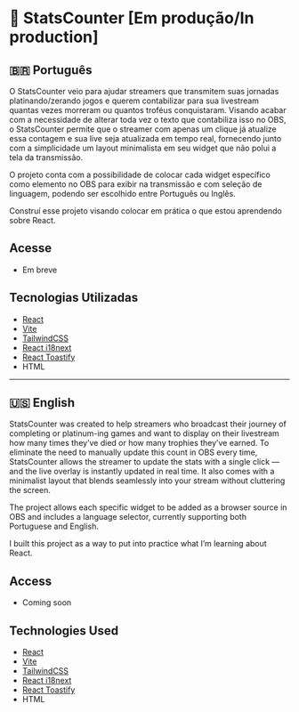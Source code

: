 # 🧮 StatsCounter [Em produção/In production]

## 🇧🇷 Português


O StatsCounter veio para ajudar streamers que transmitem suas jornadas platinando/zerando jogos e querem contabilizar para sua livestream quantas vezes morreram ou quantos troféus conquistaram. Visando acabar com a necessidade de alterar toda vez o texto que contabiliza isso no OBS, o StatsCounter permite que o streamer com apenas um clique já atualize essa contagem e sua live seja atualizada em tempo real, fornecendo junto com a simplicidade um layout minimalista em seu widget que não polui a tela da transmissão.
<br>

O projeto conta com a possibilidade de colocar cada widget específico como elemento no OBS para exibir na transmissão e com seleção de linguagem, podendo ser escolhido entre Português ou Inglês.
<br>

Construí esse projeto visando colocar em prática o que estou aprendendo sobre React.

## Acesse
- Em breve

## Tecnologias Utilizadas
- [React](https://reactjs.org/)
- [Vite](https://vitejs.dev/)
- [TailwindCSS](https://tailwindcss.com/)
- [React i18next](https://react.i18next.com/)
- [React Toastify](https://fkhadra.github.io/react-toastify/)
- HTML
  
---

## 🇺🇸 English
StatsCounter was created to help streamers who broadcast their journey of completing or platinum-ing games and want to display on their livestream how many times they’ve died or how many trophies they’ve earned. To eliminate the need to manually update this count in OBS every time, StatsCounter allows the streamer to update the stats with a single click — and the live overlay is instantly updated in real time. It also comes with a minimalist layout that blends seamlessly into your stream without cluttering the screen.
<br>

The project allows each specific widget to be added as a browser source in OBS and includes a language selector, currently supporting both Portuguese and English.
<br>

I built this project as a way to put into practice what I’m learning about React.

## Access
- Coming soon

## Technologies Used
- [React](https://reactjs.org/)
- [Vite](https://vitejs.dev/)
- [TailwindCSS](https://tailwindcss.com/)
- [React i18next](https://react.i18next.com/)
- [React Toastify](https://fkhadra.github.io/react-toastify/)
- HTML
